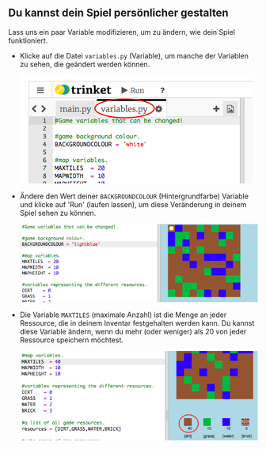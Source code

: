 ## Du kannst dein Spiel persönlicher gestalten

Lass uns ein paar Variable modifizieren, um zu ändern, wie dein Spiel funktioniert.

+ Klicke auf die Datei `variables.py` (Variable), um manche der Variablen zu sehen, die geändert werden können.

    ![screenshot](images/craft-variables.png)

+ Ändere den Wert deiner `BACKGROUNDCOLOUR` (Hintergrundfarbe) Variable und klicke auf 'Run' (laufen lassen), um diese Veränderung in deinem Spiel sehen zu können.

    ![screenshot](images/craft-background.png)

+ Die Variable `MAXTILES` (maximale Anzahl) ist die Menge an jeder Ressource, die in deinem Inventar festgehalten werden kann. Du kannst diese Variable ändern, wenn du mehr (oder weniger) als 20 von jeder Ressource speichern möchtest.

    ![screenshot](images/craft-maxtiles.png)

